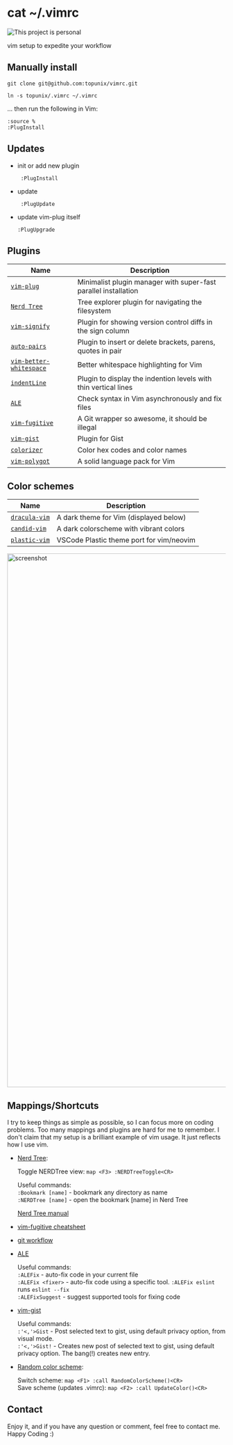 # cat ~/.vimrc

![This project is personal](https://img.shields.io/badge/status-personal-important.svg)

vim setup to expedite your workflow

## Manually install
    git clone git@github.com:topunix/vimrc.git

    ln -s topunix/.vimrc ~/.vimrc

… then run the following in Vim:

    :source %
    :PlugInstall

## Updates

* init or add new plugin

   ```
    :PlugInstall
   ```

* update

   ```
    :PlugUpdate
   ```

* update vim-plug itself

    ```
    :PlugUpgrade
    ```
    
## Plugins

| Name                                                                             | Description                               | 
| -------------------------------------------------------------------------------- | ----------------------------------------- |
| [`vim-plug`](https://github.com/junegunn/vim-plug)                 | Minimalist plugin manager with super-fast parallel installation |
| [`Nerd Tree`](https://github.com/scrooloose/nerdtree)                 |  Tree explorer plugin for navigating the filesystem | 
| [`vim-signify`](https://github.com/mhinz/vim-signify)                |  Plugin for showing version control diffs in the sign column |
| [`auto-pairs`](https://github.com/jiangmiao/auto-pairs)              |  Plugin to insert or delete brackets, parens, quotes in pair |
| [`vim-better-whitespace`](https://github.com/ntpeters/vim-better-whitespace)  | Better whitespace highlighting for Vim |
| [`indentLine`](https://github.com/Yggdroot/indentLine)  | Plugin to display the indention levels with thin vertical lines |
| [`ALE`](https://github.com/dense-analysis/ale) | Check syntax in Vim asynchronously and fix files |
| [`vim-fugitive`](https://github.com/tpope/vim-fugitive) | A Git wrapper so awesome, it should be illegal |
| [`vim-gist`](https://github.com/mattn/vim-gist) | Plugin for Gist |
| [`colorizer`](https://github.com/chrisbra/Colorizer) | Color hex codes and color names |
| [`vim-polygot`](https://github.com/sheerun/vim-polyglot) | A solid language pack for Vim |


## Color schemes

| Name                                                                             | Description                               | 
| -------------------------------------------------------------------------------- | ----------------------------------------- |
| [`dracula-vim`](https://github.com/dracula/vim)                                  | A dark theme for Vim (displayed below)    |
| [`candid-vim`](https://github.com/flrnd/candid.vim)                              | A dark colorscheme with vibrant colors    |
| [`plastic-vim`](https://github.com/flrnd/plastic.vim)                            | VSCode Plastic theme port for vim/neovim  |

<img width="1227" alt="screenshot" src="https://user-images.githubusercontent.com/833824/77176585-b147c500-6a9a-11ea-86e3-2444f0f74878.png">

## Mappings/Shortcuts

I try to keep things as simple as possible, so I can focus more on coding problems. Too many mappings and plugins are hard for me to remember. I don't claim that my setup is a brilliant example of vim usage. It just reflects how I use vim.

* [Nerd Tree](https://github.com/scrooloose/nerdtree):

  Toggle NERDTree view: `map <F3> :NERDTreeToggle<CR>`

  Useful commands:   
    `:Bookmark [name]` - bookmark any directory as name   
    `:NERDTree [name]` - open the bookmark [name] in Nerd Tree  
  
  [Nerd Tree manual](https://github.com/scrooloose/nerdtree/blob/master/doc/NERDTree.txt) 
  
* [vim-fugitive cheatsheet](https://gist.github.com/NickSeagull/a44078d8611ff4fa31b75e3aa795f760)

* [git workflow](https://github.com/adrianholovaty/git_workflow)
    
* [ALE](https://github.com/dense-analysis/ale)

  Useful commands:\
    `:ALEFix` - auto-fix code in your current file\
    `:ALEFix <fixer>` - auto-fix code using a specific tool. `:ALEFix eslint` runs `eslint --fix`   
    `:ALEFixSuggest` - suggest supported tools for fixing code
 
* [vim-gist](https://github.com/mattn/vim-gist) 

  Useful commands:\
    `:'<,'>Gist` - Post selected text to gist, using default privacy option, from visual mode.\
    `:'<,'>Gist!` - Creates new post of selected text to gist, using default privacy option. The bang(!) creates new entry.
    
* [Random color scheme](https://gist.github.com/ryanflorence/1381526): 
   
  Switch scheme: `map <F1> :call RandomColorScheme()<CR>`\
  Save scheme (updates .vimrc): `map <F2> :call UpdateColor()<CR>`
     
## Contact

Enjoy it, and if you have any question or comment, feel free to contact me.
Happy Coding :)
